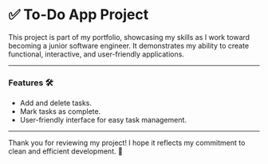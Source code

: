 # ✅ To-Do App Project

This project is part of my portfolio, showcasing my skills as I work toward becoming a junior software engineer. It demonstrates my ability to create functional, interactive, and user-friendly applications.

---

### Features 🛠️
- Add and delete tasks.
- Mark tasks as complete.
- User-friendly interface for easy task management.

---

Thank you for reviewing my project! I hope it reflects my commitment to clean and efficient development. 🚀